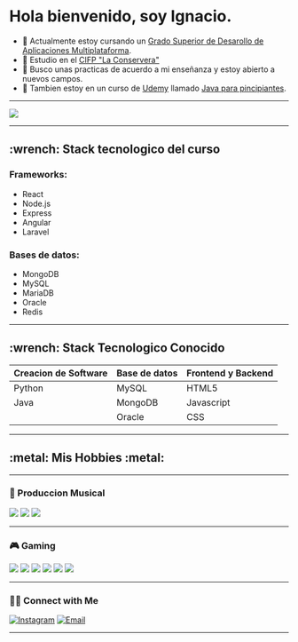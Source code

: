 # Hola bienvenido, soy Ignacio.

 
- :book: Actualmente estoy cursando un [Grado Superior de Desarollo de Aplicaciones Multiplataforma](https://todofp.es/que-estudiar/loe/informatica-comunicaciones/des-aplicaciones-multiplataforma.html).
- :briefcase: Estudio en el [CIFP "La Conservera"](https://sites.google.com/view/fplaconservera/ies-los-albares-de-cieza?authuser=0)
- :eyes: Busco unas practicas de acuerdo a mi enseñanza y estoy abierto a nuevos campos.
- :hammer: Tambien estoy en un curso de [Udemy](https://www.udemy.com/es/) llamado [Java para pincipiantes](https://www.udemy.com/course/java-para-principiantes-hackaprende/).


---

 ![](https://preview.redd.it/n93k6oc2wab71.png?width=640&crop=smart&auto=webp&s=b4645f45f103cd8c7fa00da1e017ac375a1d6e3a)

---

<h2> :wrench: Stack tecnologico del curso</h2>

### Frameworks: 

- React
- Node.js
- Express
- Angular
- Laravel

### Bases de datos:

- MongoDB
- MySQL
- MariaDB
- Oracle
- Redis

---

<h2> :wrench: Stack Tecnologico Conocido</h2>

| Creacion de Software | Base de datos | Frontend y Backend |
| -------------------- | ------------- | ------------------ |
|       Python         |    MySQL      |       HTML5        |
|       Java           |    MongoDB    |     Javascript     |
|                      |    Oracle     |        CSS         |

---

<h2> :metal: Mis Hobbies :metal: </h2>

---

### :minidisc: Produccion Musical 

<img src="https://img.shields.io/badge/Ableton Live-%23000000.svg?&style=for-the-badge" />
<img src="https://img.shields.io/badge/FL Studio-%23000000.svg?&style=for-the-badge" />
<img src="https://img.shields.io/badge/Cubase-%23000000.svg?&style=for-the-badge" />


---

### :video_game: Gaming
<div display="flex">
  <img src="https://img.shields.io/badge/Steam-%23000000.svg?&style=for-the-badge&logo=steam&logoColor=white" />
  <img src="https://img.shields.io/badge/epic%20games%20-%23000000.svg?&style=for-the-badge&logo=epic%20games&logoColor=white"/>
  <img src="https://img.shields.io/badge/Blizzard-%23000000.svg?&style=for-the-badge" />
  <img src="https://img.shields.io/badge/Diablo IV-%23000000.svg?&style=for-the-badge" />
  <img src="https://img.shields.io/badge/Age Of Empires IV-%23000000.svg?&style=for-the-badge" />
  <img src="https://img.shields.io/badge/counter%20strike 2-%23000000.svg?&style=for-the-badge&logo=counter-strike" />
</div>

---

<h3> 🤝🏻 Connect with Me </h3>

<a href="https://www.instagram.com/zeusindahood/"><img alt="Instagram" src="https://img.shields.io/badge/Instagram-zeusindahood-blue?style=flat-square&logo=instagram"></a>
<a href="mailto:448207@alu.murciaeduca.es"><img alt="Email" src="https://img.shields.io/badge/Email-448207@alu.murciaeduca.es-blue?style=flat-square&logo=gmail"></a>

---
<!---
Ignaci000/Ignaci000 is a ✨ special ✨ repository because its `README.md` (this file) appears on your GitHub profile.
You can click the Preview link to take a look at your changes.
--->
